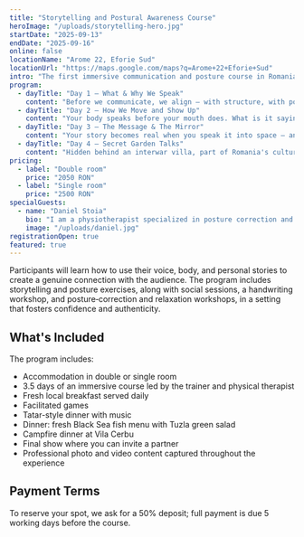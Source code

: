 ```yaml
---
title: "Storytelling and Postural Awareness Course"
heroImage: "/uploads/storytelling-hero.jpg"
startDate: "2025-09-13"
endDate: "2025-09-16"
online: false
locationName: "Arome 22, Eforie Sud"
locationUrl: "https://maps.google.com/maps?q=Arome+22+Eforie+Sud"
intro: "The first immersive communication and posture course in Romania. It combines public speaking techniques and the art of authentic storytelling with body-awareness techniques to improve how you communicate and present yourself."
program:
  - dayTitle: "Day 1 — What & Why We Speak"
    content: "Before we communicate, we align — with structure, with posture. Focus: We begin with the why behind our words — and the body that carries them. Because every message lives not just in language, but in how we stand, breathe, and show up."
  - dayTitle: "Day 2 — How We Move and Show Up"
    content: "Your body speaks before your mouth does. What is it saying? Focus: Your voice isn't just sound — it's posture, tension, movement, intention. We explore how the way we move, stand, and hold tension shapes how we show up and how we're heard."
  - dayTitle: "Day 3 — The Message & The Mirror"
    content: "Your story becomes real when you speak it into space — and see yourself reflected back. Focus: We move from construction to delivery. From inner work to outer presence. It's about embodying your message — and letting it land with clarity, simplicity, and impact."
  - dayTitle: "Day 4 — Secret Garden Talks"
    content: "Hidden behind an interwar villa, part of Romania's cultural heritage, the Secret Garden at Arome 22 is more than a setting — it's a quiet witness to voice, presence, and story. The finale: In a relaxed, talk‑style gathering, we share stories shaped by practice, celebrate with ease, and express without pressure."
pricing:
  - label: "Double room"
    price: "2050 RON"
  - label: "Single room"
    price: "2500 RON"
specialGuests:
  - name: "Daniel Stoia"
    bio: "I am a physiotherapist specialized in posture correction and I am certified in osteopathic techniques."
    image: "/uploads/daniel.jpg"
registrationOpen: true
featured: true
---
```


Participants will learn how to use their voice, body, and personal stories to create a genuine connection with the audience. The program includes storytelling and posture exercises, along with social sessions, a handwriting workshop, and posture‑correction and relaxation workshops, in a setting that fosters confidence and authenticity.

## What's Included

The program includes:
- Accommodation in double or single room
- 3.5 days of an immersive course led by the trainer and physical therapist
- Fresh local breakfast served daily
- Facilitated games
- Tatar-style dinner with music
- Dinner: fresh Black Sea fish menu with Tuzla green salad
- Campfire dinner at Vila Cerbu
- Final show where you can invite a partner
- Professional photo and video content captured throughout the experience

## Payment Terms

To reserve your spot, we ask for a 50% deposit; full payment is due 5 working days before the course.

